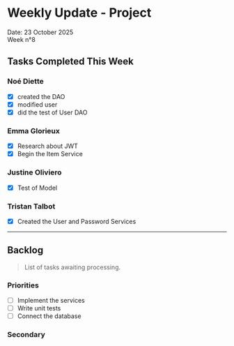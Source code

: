 # Weekly Update - Project

Date: 23 October 2025  
Week n°8

## Tasks Completed This Week

### Noé Diette
-  [x] created the DAO
-  [x] modified user
-  [x] did the test of User DAO

### Emma Glorieux
-  [x] Research about JWT
-  [x] Begin the Item Service

### Justine Oliviero
-  [x] Test of Model

### Tristan Talbot
-  [x] Created the User and Password Services

---

## Backlog

> List of tasks awaiting processing.

### Priorities
- [ ] Implement the services  
- [ ] Write unit tests  
- [ ] Connect the database

### Secondary
